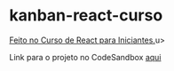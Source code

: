 # kanban-react-curso
<div> 
   <u>Feito no Curso de React para Iniciantes.</u>u>
</div>

Link para o projeto no CodeSandbox [aqui](https://rrmpll.csb.app/)
